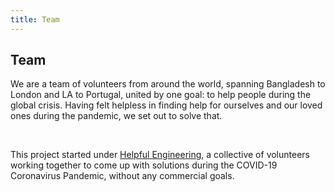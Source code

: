 ```yaml
---
title: Team
---
```


## Team

We are a team of volunteers from around the world, spanning Bangladesh to London and LA to Portugal, united by one goal: to help people during the global crisis. Having felt helpless in finding help for ourselves and our loved ones during the pandemic, we set out to solve that.

<br/>

This project started under [Helpful Engineering](https://www.helpfulengineering.org/), a collective of volunteers working together to come up with solutions during the COVID-19 Coronavirus Pandemic, without any commercial goals.
